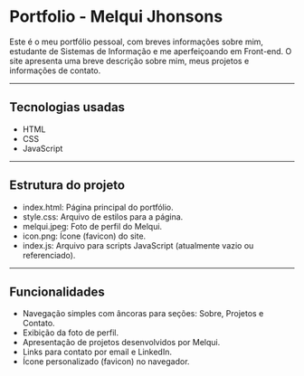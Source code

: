 # Portfolio - Melqui Jhonsons

Este é o meu portfólio pessoal, com breves informações sobre mim, estudante de Sistemas de Informação e me aperfeiçoando em Front-end. O site apresenta uma breve descrição sobre mim, meus projetos e informações de contato.

---

## Tecnologias usadas

- HTML
- CSS
- JavaScript

---

## Estrutura do projeto

- index.html: Página principal do portfólio.
- style.css: Arquivo de estilos para a página.
- melqui.jpeg: Foto de perfil do Melqui.
- icon.png: Ícone (favicon) do site.
- index.js: Arquivo para scripts JavaScript (atualmente vazio ou referenciado).

---

## Funcionalidades

- Navegação simples com âncoras para seções: Sobre, Projetos e Contato.
- Exibição da foto de perfil.
- Apresentação de projetos desenvolvidos por Melqui.
- Links para contato por email e LinkedIn.
- Ícone personalizado (favicon) no navegador.
